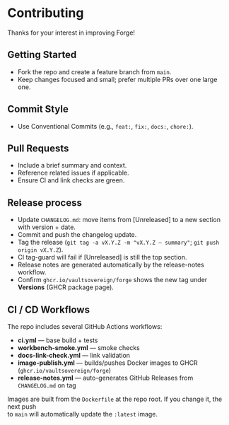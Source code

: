# Contributing

Thanks for your interest in improving Forge!

## Getting Started
- Fork the repo and create a feature branch from `main`.
- Keep changes focused and small; prefer multiple PRs over one large one.

## Commit Style
- Use Conventional Commits (e.g., `feat:`, `fix:`, `docs:`, `chore:`).

## Pull Requests
- Include a brief summary and context.
- Reference related issues if applicable.
- Ensure CI and link checks are green.

## Release process
- Update `CHANGELOG.md`: move items from [Unreleased] to a new section with version + date.
- Commit and push the changelog update.
- Tag the release (`git tag -a vX.Y.Z -m "vX.Y.Z — summary"`; `git push origin vX.Y.Z`).
- CI tag-guard will fail if [Unreleased] is still the top section.
- Release notes are generated automatically by the release-notes workflow.
- Confirm `ghcr.io/vaultsovereign/forge` shows the new tag under **Versions** (GHCR package page).

## CI / CD Workflows

The repo includes several GitHub Actions workflows:

- **ci.yml** — base build + tests  
- **workbench-smoke.yml** — smoke checks  
- **docs-link-check.yml** — link validation  
- **image-publish.yml** — builds/pushes Docker images to GHCR (`ghcr.io/vaultsovereign/forge`)  
- **release-notes.yml** — auto-generates GitHub Releases from `CHANGELOG.md` on tag  

Images are built from the `Dockerfile` at the repo root. If you change it, the next push  
to `main` will automatically update the `:latest` image.
